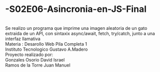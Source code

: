 # -S02E06-Asincronia-en-JS-Final
<br>Se realizo un programa que imprime una imagen aleatoria de un gato extraida de un API, con sintaxix async/await, fetch, try/catch, junto a una interfaz llamativa
<br>Materia : Desarollo Web Pila Completa 1
<br>Instituto Tecnologico Gustavo A.Madero
<br>Proyecto realizado por:
<br>Gonzales Osorio David Israel
<br>Ramos de la Torre Juan Manuel
